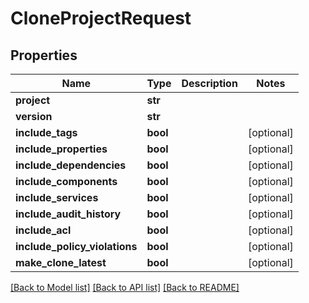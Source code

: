 # CloneProjectRequest

## Properties
Name | Type | Description | Notes
------------ | ------------- | ------------- | -------------
**project** | **str** |  | 
**version** | **str** |  | 
**include_tags** | **bool** |  | [optional] 
**include_properties** | **bool** |  | [optional] 
**include_dependencies** | **bool** |  | [optional] 
**include_components** | **bool** |  | [optional] 
**include_services** | **bool** |  | [optional] 
**include_audit_history** | **bool** |  | [optional] 
**include_acl** | **bool** |  | [optional] 
**include_policy_violations** | **bool** |  | [optional] 
**make_clone_latest** | **bool** |  | [optional] 

[[Back to Model list]](../README.md#documentation-for-models) [[Back to API list]](../README.md#documentation-for-api-endpoints) [[Back to README]](../README.md)

